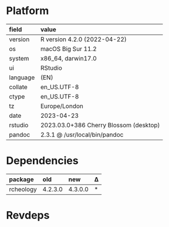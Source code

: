 # Platform

|field    |value                                  |
|:--------|:--------------------------------------|
|version  |R version 4.2.0 (2022-04-22)           |
|os       |macOS Big Sur 11.2                     |
|system   |x86_64, darwin17.0                     |
|ui       |RStudio                                |
|language |(EN)                                   |
|collate  |en_US.UTF-8                            |
|ctype    |en_US.UTF-8                            |
|tz       |Europe/London                          |
|date     |2023-04-23                             |
|rstudio  |2023.03.0+386 Cherry Blossom (desktop) |
|pandoc   |2.3.1 @ /usr/local/bin/pandoc          |

# Dependencies

|package   |old     |new     |Δ  |
|:---------|:-------|:-------|:--|
|rcheology |4.2.3.0 |4.3.0.0 |*  |

# Revdeps

